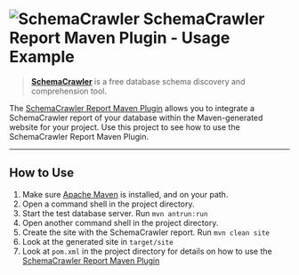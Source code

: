 # ![SchemaCrawler](https://github.com/schemacrawler/SchemaCrawler/raw/master/schemacrawler-docs/logo/schemacrawler_logo.png?raw=true) SchemaCrawler Report Maven Plugin - Usage Example

>  **[SchemaCrawler](https://www.schemacrawler.com/)** is a free database schema discovery and comprehension tool.

The [SchemaCrawler Report Maven Plugin](https://github.com/schemacrawler/SchemaCrawler-Report-Maven-Plugin) allows you to integrate a SchemaCrawler report of your database within the Maven-generated website for your project. Use this project to see how to use the SchemaCrawler Report Maven Plugin.

-----

## How to Use

1. Make sure [Apache Maven](https://maven.apache.org/) is installed, and on your path.
2. Open a command shell in the project directory.
3. Start the test database server.  Run `mvn antrun:run`
4. Open another command shell in the project directory.
5. Create the site with the SchemaCrawler report. Run `mvn clean site`
6. Look at the generated site in `target/site`
7. Look at `pom.xml` in the project directory for details on how to use the [SchemaCrawler Report Maven Plugin](https://github.com/schemacrawler/SchemaCrawler-Report-Maven-Plugin) 